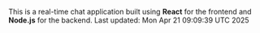 This is a real-time chat application built using **React** for the frontend and **Node.js** for the backend.
Last updated: Mon Apr 21 09:09:39 UTC 2025
